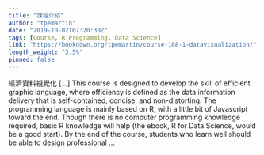 ```yaml
---
title: "課程介紹"
author: "tpemartin"
date: "2019-10-02T07:20:30Z"
tags: [Course, R Programming, Data Science]
link: "https://bookdown.org/tpemartin/course-108-1-datavisualization/"
length_weight: "3.5%"
pinned: false
---
```


經濟資料視覺化 [...] This course is designed to develop the skill of efficient graphic language, where efficiency is defined as the data information delivery that is self-contained, concise, and non-distorting. The programming language is mainly based on R, with a little bit of Javascript toward the end. Though there is no computer programming knowledge required, basic R knowledge will help (the ebook, R for Data Science, would be a good start). By the end of the course, students who learn well should be able to design professional ...
